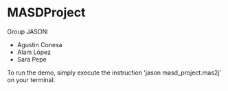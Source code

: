 # MASDProject

Group JASON:
* Agustin Conesa
* Alam López
* Sara Pepe


To run the demo, simply execute the instruction 'jason masd_project.mas2j' on your terminal.